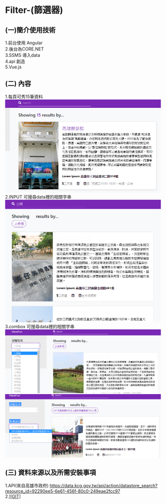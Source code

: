 # Filter-(篩選器)
## (一)簡介使用技術
  
1.前台使用 Angular <br>
2.後台為CORE.NET<br>
3.SSMS 導入data<br>
4.api 創造<br>
5.Vue.js<br>
## (二) 內容<br>
1.每頁可秀15筆資料<br>
![image](https://github.com/outsider987/Filter-/blob/master/%E6%90%9C%E5%B0%8B1.PNG)<br>
2.INPUT 可搜尋data裡的相關字串<br>
![image](https://github.com/outsider987/Filter-/blob/master/%E6%90%9C%E5%B0%8B2.PNG)<br>
3.combox 可搜尋data裡的相關字串<br>
![image](https://github.com/outsider987/Filter-/blob/master/%E6%90%9C%E5%B0%8B3.PNG)<br>
![image](https://github.com/outsider987/Filter-/blob/master/%E6%90%9C%E5%B0%8B4.PNG)<br>
## (三) 資料來源以及所需安裝事項 <br>
1.API(來自高雄市政府)
https://data.kcg.gov.tw/api/action/datastore_search?resource_id=92290ee5-6e61-456f-80c0-249eae2fcc97<br>
2.[![GIT]](https://git-scm.com) 
